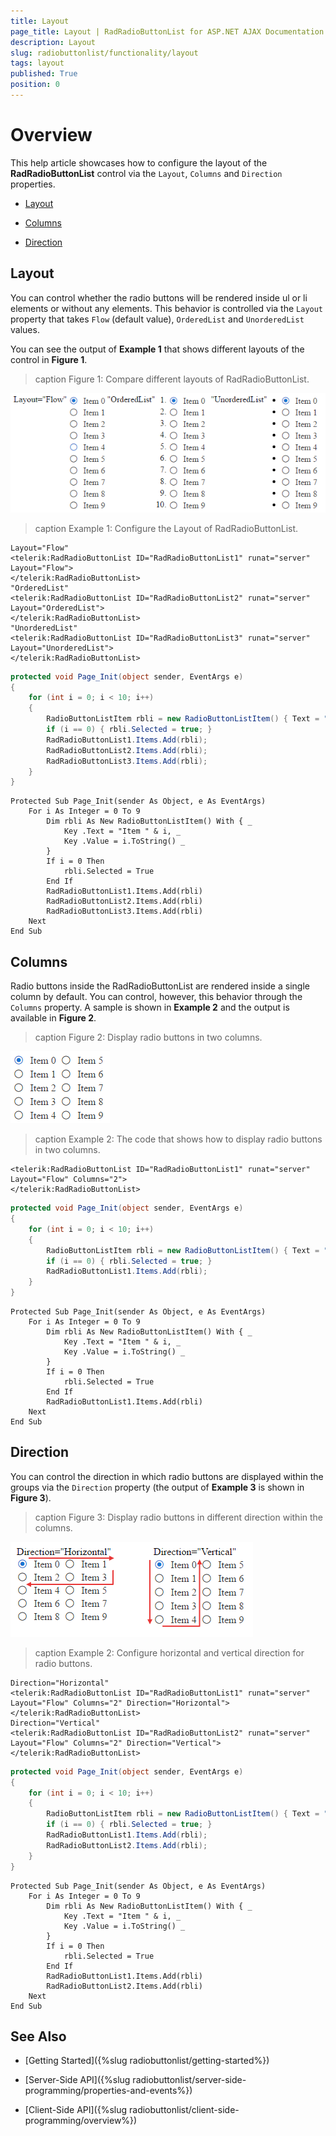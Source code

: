 ```yaml
---
title: Layout
page_title: Layout | RadRadioButtonList for ASP.NET AJAX Documentation
description: Layout
slug: radiobuttonlist/functionality/layout
tags: layout
published: True
position: 0
---
```


# Overview

This help article showcases how to configure the layout of the **RadRadioButtonList** control via the `Layout`, `Columns` and `Direction` properties.

* [Layout](#layout)

* [Columns](#columns)

* [Direction](#direction)

## Layout

You can control whether the radio buttons will be rendered inside ul or li elements or without any elements. This behavior is controlled via the `Layout` property that takes `Flow` (default value), `OrderedList` and `UnorderedList` values.

You can see the output of **Example 1** that shows different layouts of the control in **Figure 1**.

>caption Figure 1: Compare different layouts of RadRadioButtonList.

![radiobuttonlist-layout](images/radiobuttonlist-layout.png) 

>caption Example 1: Configure the Layout of RadRadioButtonList. 

````ASP.NET
Layout="Flow"
<telerik:RadRadioButtonList ID="RadRadioButtonList1" runat="server" Layout="Flow">
</telerik:RadRadioButtonList>
"OrderedList"
<telerik:RadRadioButtonList ID="RadRadioButtonList2" runat="server" Layout="OrderedList">
</telerik:RadRadioButtonList>
"UnorderedList"
<telerik:RadRadioButtonList ID="RadRadioButtonList3" runat="server" Layout="UnorderedList">
</telerik:RadRadioButtonList>
````
````C#
protected void Page_Init(object sender, EventArgs e)
{
	for (int i = 0; i < 10; i++)
	{
		RadioButtonListItem rbli = new RadioButtonListItem() { Text = "Item " + i, Value = i.ToString() };
		if (i == 0) { rbli.Selected = true; }
		RadRadioButtonList1.Items.Add(rbli);
		RadRadioButtonList2.Items.Add(rbli);
		RadRadioButtonList3.Items.Add(rbli);
	}
}
````
````VB
Protected Sub Page_Init(sender As Object, e As EventArgs)
	For i As Integer = 0 To 9
		Dim rbli As New RadioButtonListItem() With { _
			Key .Text = "Item " & i, _
			Key .Value = i.ToString() _
		}
		If i = 0 Then
			rbli.Selected = True
		End If
		RadRadioButtonList1.Items.Add(rbli)
		RadRadioButtonList2.Items.Add(rbli)
		RadRadioButtonList3.Items.Add(rbli)
	Next
End Sub
````

## Columns

Radio buttons inside the RadRadioButtonList are rendered inside a single column by default. You can control, however, this behavior through the `Columns` property. A sample is shown in **Example 2** and the output is available in **Figure 2**.

>caption Figure 2: Display radio buttons in two columns.

![radiobuttonlist-layout-columns](images/radiobuttonlist-layout-columns.png) 

>caption Example 2: The code that shows how to display radio buttons in two columns. 

````ASP.NET
<telerik:RadRadioButtonList ID="RadRadioButtonList1" runat="server" Layout="Flow" Columns="2">
</telerik:RadRadioButtonList>
````
````C#
protected void Page_Init(object sender, EventArgs e)
{
	for (int i = 0; i < 10; i++)
	{
		RadioButtonListItem rbli = new RadioButtonListItem() { Text = "Item " + i, Value = i.ToString() };
		if (i == 0) { rbli.Selected = true; }
		RadRadioButtonList1.Items.Add(rbli);
	}
}
````
````VB
Protected Sub Page_Init(sender As Object, e As EventArgs)
	For i As Integer = 0 To 9
		Dim rbli As New RadioButtonListItem() With { _
			Key .Text = "Item " & i, _
			Key .Value = i.ToString() _
		}
		If i = 0 Then
			rbli.Selected = True
		End If
		RadRadioButtonList1.Items.Add(rbli)
	Next
End Sub
````

## Direction

You can control the direction in which radio buttons are displayed within the groups via the `Direction` property (the output of **Example 3** is shown in **Figure 3**).

>caption Figure 3: Display radio buttons in different direction within the columns.

![radiobuttonlist-layout-direction](images/radiobuttonlist-layout-direction.png) 

>caption Example 2: Configure horizontal and vertical direction for radio buttons. 

````ASP.NET
Direction="Horizontal"
<telerik:RadRadioButtonList ID="RadRadioButtonList1" runat="server" Layout="Flow" Columns="2" Direction="Horizontal">
</telerik:RadRadioButtonList>
Direction="Vertical"
<telerik:RadRadioButtonList ID="RadRadioButtonList2" runat="server" Layout="Flow" Columns="2" Direction="Vertical">
</telerik:RadRadioButtonList>
```` 
````C#
protected void Page_Init(object sender, EventArgs e)
{
	for (int i = 0; i < 10; i++)
	{
		RadioButtonListItem rbli = new RadioButtonListItem() { Text = "Item " + i, Value = i.ToString() };
		if (i == 0) { rbli.Selected = true; }
		RadRadioButtonList1.Items.Add(rbli);
		RadRadioButtonList2.Items.Add(rbli);
	}
}
````
````VB
Protected Sub Page_Init(sender As Object, e As EventArgs)
	For i As Integer = 0 To 9
		Dim rbli As New RadioButtonListItem() With { _
			Key .Text = "Item " & i, _
			Key .Value = i.ToString() _
		}
		If i = 0 Then
			rbli.Selected = True
		End If
		RadRadioButtonList1.Items.Add(rbli)
		RadRadioButtonList2.Items.Add(rbli)
	Next
End Sub
````

## See Also
 
 * [Getting Started]({%slug radiobuttonlist/getting-started%})

 * [Server-Side API]({%slug radiobuttonlist/server-side-programming/properties-and-events%})
 
 * [Client-Side API]({%slug radiobuttonlist/client-side-programming/overview%})
